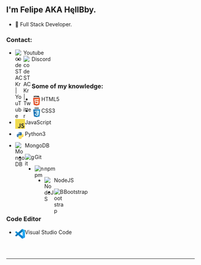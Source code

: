 ## I'm Felipe AKA HęllBby.

- 🌱 Full Stack Developer.

### Contact:

- Youtube [<img align="left" alt="codeSTACKr | YouTube" width="22px" src="https://cdn.jsdelivr.net/npm/simple-icons@v3/icons/youtube.svg" />][youtube]
- Discord [<img align="left" alt="codeSTACKr | Twitter" width="22px" src="https://cdn.jsdelivr.net/npm/simple-icons@v3/icons/discord.svg" />][discord]

<br />

### Some of my knowledge:

- HTML5 <img align="left" alt="HTML5" width="26px" src="https://raw.githubusercontent.com/github/explore/78df643247d429f6cc873026c0622819ad797942/topics/html/html.png" />

- CSS3 <img align="left" alt="CSS3" width="26px" src="https://raw.githubusercontent.com/github/explore/78df643247d429f6cc873026c0622819ad797942/topics/css/css.png" />

- JavaScript <img align="left" alt="JavaScript" width="26px" src="https://raw.githubusercontent.com/github/explore/78df643247d429f6cc873026c0622819ad797942/topics/javascript/javascript.png" />

- Python3 <img align="left" alt="Python" width="26px" src="https://raw.githubusercontent.com/github/explore/78df643247d429f6cc873026c0622819ad797942/topics/python/python.png" />

- MongoDB <img align="left" alt="MongoDB" width="26px" src="https://colmenaenlanube.es/wp-content/uploads/2021/04/mongodb-compass.png" />

- Git <img align="left" alt="git" width="26px" src="https://miro.medium.com/max/650/1*zzvdRmHGGXONZpuQ2FeqsQ.png" />

- npm <img align="left" alt="npm" width="26px" src="https://upload.wikimedia.org/wikipedia/commons/thumb/d/db/Npm-logo.svg/800px-Npm-logo.svg.png" />

- NodeJS <img align="left" alt="NodeJS" width="26px" src="https://media.bitdegree.org/storage/media/images/2018/12/node-js-interview-questions-logo-2-266x300.png" />

- Bootstrap <img align="left" alt="Bootstrap" width="26px" src="https://upload.wikimedia.org/wikipedia/commons/thumb/b/b2/Bootstrap_logo.svg/1200px-Bootstrap_logo.svg.png" />
<br />

### Code Editor

- Visual Studio Code <img align="left" alt="Visual Studio Code" width="26px" src="https://raw.githubusercontent.com/github/explore/80688e429a7d4ef2fca1e82350fe8e3517d3494d/topics/visual-studio-code/visual-studio-code.png" />

<br />
<br />

---

[discord]: https://discord.gg/demonicsquad
[youtube]: https://www.youtube.com/channel/UC9gUUcO0pGUTCnZrieBfqaw
